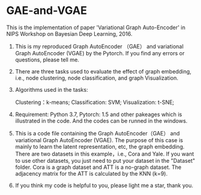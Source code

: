 # GAE-and-VGAE
This is the implementation of paper 'Variational Graph Auto-Encoder' in NIPS Workshop on Bayesian Deep Learning, 2016. 

1. This is my reproduced Graph AutoEncoder （GAE） and variational Graph AutoEncoder (VGAE) by the Pytorch. If you find any errors or questions, please tell me.

2. There are three tasks used to evaluate the effect of graph embedding, i.e., node clustering, node classification, and graph Visualization.

3. Algorithms used in the tasks:

      Clustering：k-means; 
      Classification: SVM; 
      Visualization: t-SNE;

4. Requirement: Python 3.7, Pytorch: 1.5 and other pakeages which is illustrated in the code. And the codes can be runned in the windows.

5. This is a code file containing the Graph AutoEncoder（GAE） and variational Graph AutoEncoder (VGAE). 
The purpose of this case is mainly to learn the latent representation, etc, the graph embedding. There are two datasets in this example，i.e., Cora and Yale. If you want to use other datasets, you just need to put your dataset in the "Dataset" folder. Cora is a graph dataset and ATT is a no-graph dataset. The adjacency matrix for the ATT is calculated by the KNN (k=9).

6. If you think my code is helpful to you, please light me a star, thank you.
